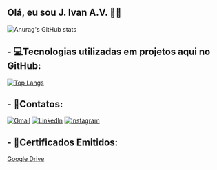 ## Olá, eu sou J. Ivan A.V. 👋🗿

![Anurag's GitHub stats](https://github-readme-stats.vercel.app/api?username=JIvanAV&show_icons=true)

## - 💻Tecnologias utilizadas em projetos aqui no GitHub:

[![Top Langs](https://github-readme-stats.vercel.app/api/top-langs/?username=JIvanAV&layout=compact)](https://github.com/JIvanAV/github-readme-stats)

## - 📱Contatos:

[![Gmail](https://img.shields.io/badge/Gmail-D14836?style=for-the-badge&logo=gmail&logoColor=white)](https://mail.google.com/mail/u/0/?fs=1&tf=cm&source=mailto&to=joseivanabrantes@gmail.com)
[![Linkedln](https://img.shields.io/badge/LinkedIn-0077B5?style=for-the-badge&logo=linkedin&logoColor=white)](www.linkedin.com/in/jivanav/)
[![Instagram](https://img.shields.io/badge/Instagram-E4405F?style=for-the-badge&logo=instagram&logoColor=white)](https://www.instagram.com/j_ivan_abrantes/)

## - 📂Certificados Emitidos:
[Google Drive](https://drive.google.com/drive/u/1/folders/1obKJBv34W6EzFWkXRQfsLP7_foL2EZhn)
